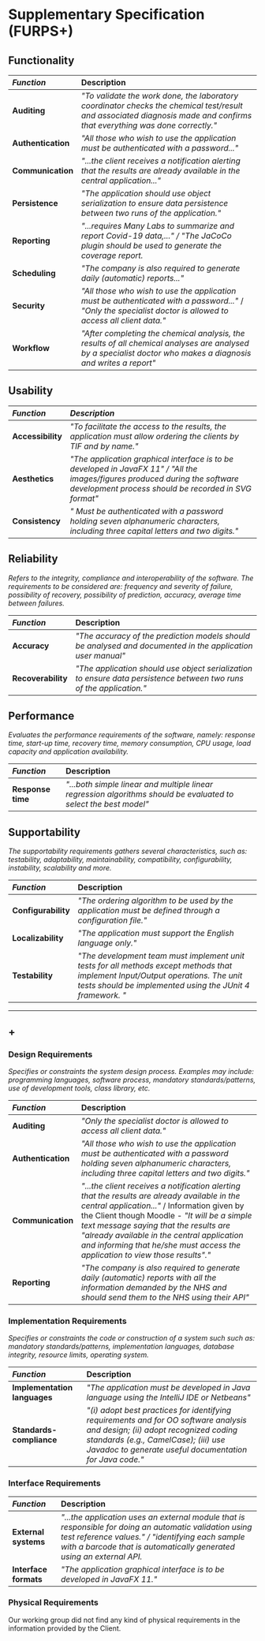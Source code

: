 
# Supplementary Specification (FURPS+)

## Functionality

| **_Function_**   | Description                         |                                       
|:------------------------|:-----------------|
|**Auditing**|_"To validate the work done, the laboratory coordinator checks the chemical test/result and associated diagnosis made and confirms that everything was done correctly."_|
|**Authentication**|_"All those who wish to use the application must be authenticated with a password..."_|
|**Communication**|_"...the client receives a notification alerting that the results are already available in the central application..."_|
|**Persistence**|_"The application should use object serialization to ensure data persistence between two runs of the application."_|
|**Reporting**|_"...requires Many Labs to summarize and report Covid-19 data,..." / "The JaCoCo plugin should be used to generate the coverage report._|
|**Scheduling**|_"The company is also required to generate daily (automatic) reports..."_|
|**Security**|_"All those who wish to use the application must be authenticated with a password..."_ / _"Only the specialist doctor is allowed to access all client data."_|
|**Workflow**|_"After completing the chemical analysis, the results of all chemical analyses are analysed by a specialist doctor who makes a diagnosis and writes a report"_|


## Usability



| **_Function_**   | **_Description_** |                                 
|:------------------------|:-----------------|
|**Accessibility**|_"To facilitate the access to the results, the application must allow ordering the clients by TIF and by name."_|
|**Aesthetics**|_"The application graphical interface is to be developed in JavaFX 11" / "All the images/figures produced during the software development process should be recorded in SVG format"_|
|**Consistency**|_" Must be authenticated with a password holding seven alphanumeric characters, including three capital letters and two digits."_|


## Reliability
_Refers to the integrity, compliance and interoperability of the software. The requirements to be considered are: frequency and severity of failure, possibility of recovery, possibility of prediction, accuracy, average time between failures._

| **_Function_**   | Description                         |                                       
|:------------------------|:-----------------|
|**Accuracy**|_"The accuracy of the prediction models should be analysed and documented in the application user manual"_|
|**Recoverability**|_"The application should use object serialization to ensure data persistence between two runs of the application."_|


## Performance
_Evaluates the performance requirements of the software, namely: response time, start-up time, recovery time, memory consumption, CPU usage, load capacity and application availability._

| **_Function_**   | Description                         |                                       
|:------------------------|:-----------------|
|**Response time**|_"...both simple linear and multiple linear regression algorithms should be evaluated to select the best model"_|



## Supportability
_The supportability requirements gathers several characteristics, such as:
testability, adaptability, maintainability, compatibility,
configurability, instability, scalability and more._

| **_Function_**   | Description                         |                                       
|:------------------------|:-----------------|
|**Configurability**|_"The ordering algorithm to be used by the application must be defined through a configuration file."_|
|**Localizability**|_"The application must support the English language only."_|
|**Testability**| _"The development team must implement unit tests for all methods except methods that implement Input/Output operations. The unit tests should be implemented using the JUnit 4 framework. "_|




***

## +


### Design Requirements
_Specifies or constraints the system design process. Examples may include: programming languages,
software process, mandatory standards/patterns, use of development tools, class library, etc._

| **_Function_**   | Description                         |                                       
|:------------------------|:-----------------|
|**Auditing**|_"Only the specialist doctor is allowed to access all client data."_|
|**Authentication**|_"All those who wish to use the application must be authenticated with a password holding seven alphanumeric characters, including three capital letters and two digits."_|
|**Communication**|_"...the client receives a notification alerting that the results are already available in the central application..."_ / Information given by the Client though Moodle - _"It will be a simple text message saying that the results are "already available in the central application and informing that he/she must access the application to view those results"."_|
|**Reporting**|_"The company is also required to generate daily (automatic) reports with all the information demanded by the NHS and should send them to the NHS using their API"_|




### Implementation Requirements

_Specifies or constraints the code or construction of a system such
such as: mandatory standards/patterns, implementation languages,
database integrity, resource limits, operating system._

| **_Function_**   | Description                         |                                       
|:------------------------|:-----------------|
|**Implementation languages**|_"The application must be developed in Java language using the IntelliJ IDE or Netbeans"_|
|**Standards-compliance**|_"(i) adopt best practices for identifying requirements and for OO software analysis and design; (ii) adopt recognized coding standards (e.g., CamelCase); (iii) use Javadoc to generate useful documentation for Java code."_



### Interface Requirements


| **_Function_**   | Description                         |                                       
|:------------------------|:-----------------|
|**External systems**|_"...the application uses an external module that is responsible for doing an automatic validation using test reference values." / "identifying each sample with a barcode that is automatically generated using an external API._ |
|**Interface formats**|_"The application graphical interface is to be developed in JavaFX 11."_|


### Physical Requirements

Our working group did not find any kind of physical requirements in the information provided by the Client.

